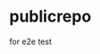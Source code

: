 # publicrepo
for e2e test




























































































































































































































































































































































































































































































































































































































































































































































































































































































































































































































































































































































































































































































































































































































































































































































































































































































































































































































































































































































































































































































































































































































































































































































































































































































































































































































































































































































































































































































































































































































































































































































































































































































































































































































































































































































































































































































































































































































































































































































































































































































































































































































































































































